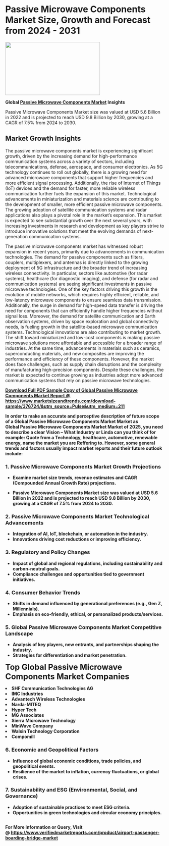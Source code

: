 <H1>Passive Microwave Components Market Size, Growth and Forecast from 2024 - 2031</H1><img class="aligncenter size-medium wp-image-584254" src="https://thirdeyenews.in/wp-content/uploads/2024/09/Global-Market-Research-300x168.jpeg" alt="" width="300" height="168" /><p><strong>Global&nbsp;<a href="https://www.marketsizeandtrends.com/download-sample/376724/&amp;utm_source=Pulse&amp;utm_medium=211">Passive Microwave Components Market</a> Insights</strong></p><p>Passive Microwave Components Market size was valued at USD 5.6 Billion in 2022 and is projected to reach USD 9.8 Billion by 2030, growing at a CAGR of 7.5% from 2024 to 2030.</p><p><h2>Market Growth Insights</h2> <p>The passive microwave components market is experiencing significant growth, driven by the increasing demand for high-performance communication systems across a variety of sectors, including telecommunications, defense, aerospace, and consumer electronics. As 5G technology continues to roll out globally, there is a growing need for advanced microwave components that support higher frequencies and more efficient signal processing. Additionally, the rise of Internet of Things (IoT) devices and the demand for faster, more reliable wireless communication further fuels the expansion of this market. Technological advancements in miniaturization and materials science are contributing to the development of smaller, more efficient passive microwave components. The growing adoption of satellite communication systems and radar applications also plays a pivotal role in the market’s expansion. This market is expected to see substantial growth over the next several years, with increasing investments in research and development as key players strive to introduce innovative solutions that meet the evolving demands of next-generation communication systems.</p> <p><strong><a href="#"></a></strong></p> <p>The passive microwave components market has witnessed robust expansion in recent years, primarily due to advancements in communication technologies. The demand for passive components such as filters, couplers, multiplexers, and antennas is directly linked to the growing deployment of 5G infrastructure and the broader trend of increasing wireless connectivity. In particular, sectors like automotive (for radar systems), healthcare (for diagnostic imaging), and defense (for radar and communication systems) are seeing significant investments in passive microwave technologies. One of the key factors driving this growth is the evolution of mobile networks, which requires highly efficient, reliable, and low-latency microwave components to ensure seamless data transmission. Additionally, the surge in demand for high-speed data transfer is driving the need for components that can efficiently handle higher frequencies without signal loss. Moreover, the demand for satellite communication and Earth observation systems, driven by space exploration and global connectivity needs, is fueling growth in the satellite-based microwave communication systems. Technological innovations are also contributing to market growth. The shift toward miniaturized and low-cost components is making passive microwave solutions more affordable and accessible for a broader range of industries. At the same time, advancements in materials such as ceramics, superconducting materials, and new composites are improving the performance and efficiency of these components. However, the market does face challenges, such as supply chain disruptions and the complexity of manufacturing high-precision components. Despite these challenges, the market is expected to continue growing as industries adopt more advanced communication systems that rely on passive microwave technologies.</p> <p><strong><a href="#"></p><p><span class=""><strong>Download Full PDF Sample Copy of Global Passive Microwave Components Market Report</strong> @ <a href="https://www.marketsizeandtrends.com/download-sample/376724/&amp;utm_source=Pulse&amp;utm_medium=211" target="_blank">https://www.marketsizeandtrends.com/download-sample/376724/&amp;utm_source=Pulse&amp;utm_medium=211</a></span></p><p>In order to make an accurate and perceptive description of future scope of a Global&nbsp;Passive Microwave Components Market Market as Global&nbsp;Passive Microwave Components Market Market of 2025, you need to describe a clear Vision &ndash; What Industry or Linda can you think of for example: Quote from a Technology, healthcare, automotive, renewable energy, name the market you are Reffering to. However, some general trends and factors usually impact market reports and their future outlook include:</p><h3>1.&nbsp;<strong>Passive Microwave Components Market Growth Projections</strong></h3><ul><li>Examine market size trends, revenue estimates and CAGR (Compounded Annual Growth Rate) projections.</li><li><p>Passive Microwave Components Market size was valued at USD 5.6 Billion in 2022 and is projected to reach USD 9.8 Billion by 2030, growing at a CAGR of 7.5% from 2024 to 2030.</p></li></ul><h3>2.&nbsp;<strong>Passive Microwave Components Market Technological Advancements</strong></h3><ul><li>Integration of AI, IoT, blockchain, or automation in the industry.</li><li>Innovations driving cost reductions or improving efficiency.</li></ul><h3>3.&nbsp;<strong>Regulatory and Policy Changes</strong></h3><ul><li>Impact of global and regional regulations, including sustainability and carbon-neutral goals.</li><li>Compliance challenges and opportunities tied to government initiatives.</li></ul><h3>4.&nbsp;<strong>Consumer Behavior Trends</strong></h3><ul><li>Shifts in demand influenced by generational preferences (e.g., Gen Z, Millennials).</li><li>Emphasis on eco-friendly, ethical, or personalized products/services.</li></ul><h3>5.&nbsp;<strong>Global Passive Microwave Components Market Competitive Landscape</strong></h3><ul><li>Analysis of key players, new entrants, and partnerships shaping the industry.</li><li>Strategies for differentiation and market penetration.</li></ul><p data-pm-slice="1 1 []"><span style="color: inherit; font-family: inherit; font-size: 25px;">Top Global Passive Microwave Components Market Companies</span></p><div class="" data-test-id=""><p><li>SHF Communication Technologies AG</li><li> IMC Industries</li><li> Advantech Wireless Technologies</li><li> Narda-MITEQ</li><li> Hyper Tech</li><li> MG Associates</li><li> Sierra Microwave Technology</li><li> MinWave Company</li><li> Walsin Technology Corporation</li><li> Compomill</li></p></div><h3>6.&nbsp;<strong>Economic and Geopolitical Factors</strong></h3><ul><li>Influence of global economic conditions, trade policies, and geopolitical events.</li><li>Resilience of the market to inflation, currency fluctuations, or global crises.</li></ul><h3>7.&nbsp;<strong>Sustainability and ESG (Environmental, Social, and Governance)</strong></h3><ul><li>Adoption of sustainable practices to meet ESG criteria.</li><li>Opportunities in green technologies and circular economy principles.</li></ul><h2><strong style="font-size: 14px;">For More Information or Query, Visit @&nbsp;</strong><a style="background-color: #ffffff; font-size: 14px;" href="https://www.marketsizeandtrends.com/report/passive-microwave-components-market/" target="_blank">https://www.verifiedmarketreports.com/product/airport-passenger-boarding-bridge-market</a></h2>
